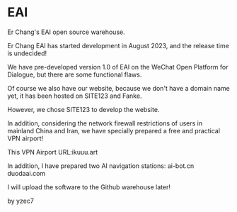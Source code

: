 # EAI
Er Chang's EAI open source warehouse.

Er Chang EAI has started development in August 2023, and the release time is undecided!

We have pre-developed version 1.0 of EAI on the WeChat Open Platform for Dialogue, but there are some functional flaws.

Of course we also have our website, because we don't have a domain name yet, it has been hosted on SITE123 and Fanke.

However, we chose SITE123 to develop the website.

In addition, considering the network firewall restrictions of users in mainland China and Iran, we have specially prepared a free and practical VPN airport!

This VPN Airport URL:ikuuu.art

In addition, I have prepared two AI navigation stations:
ai-bot.cn
duodaai.com

I will upload the software to the Github warehouse later!

by yzec7
